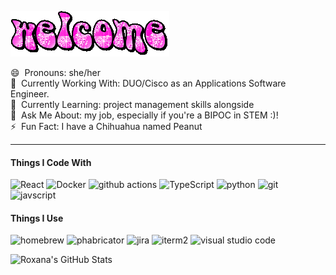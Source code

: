 ![](https://github.com/axorna/axorna/blob/main/text.gif?raw=true)

😄 &nbsp;Pronouns: she/her \
🔭 &nbsp;Currently Working With: DUO/Cisco as an Applications Software Engineer. \
🌱 &nbsp;Currently Learning: project management skills alongside \
💬 &nbsp;Ask Me About: my job, especially if you're a BIPOC in STEM :)! \
⚡&nbsp; Fun Fact: I have a Chihuahua named Peanut

---
<h4>Things I Code With</h4>
<p>
  <img alt="React" src="https://img.shields.io/badge/-React-45b8d8?style=flat-square&logo=react&logoColor=white" />
  <img alt="Docker" src="https://img.shields.io/badge/-Docker-46a2f1?style=flat-square&logo=docker&logoColor=white" />
  <img alt="github actions" src="https://img.shields.io/badge/-Github_Actions-2088FF?style=flat-square&logo=github-actions&logoColor=white" />
  <img alt="TypeScript" src="https://img.shields.io/badge/-TypeScript-007ACC?style=flat-square&logo=typescript&logoColor=white" />
  <img alt="python" src="https://img.shields.io/badge/-Python-3776AB?style=flat-square&logo=python&logoColor=white" />
  <img alt="git" src="https://img.shields.io/badge/-Git-F05032?style=flat-square&logo=git&logoColor=white" />
  <img alt="javscript" src="https://img.shields.io/badge/-Javascript-F7DF1E?style=flat-square&logo=javascript&logoColor=black" />
</p>
<h4>Things I Use</h4>
<p>
  <img alt="homebrew" src="https://img.shields.io/badge/-Homebrew-FBB040?style=flat-square&logo=homebrew&logoColor=black" />
  <img alt="phabricator" src="https://img.shields.io/badge/-Phabricator-4A5F88?style=flat-square&logo=phabricator&logoColor=white" />
  <img alt="jira" src="https://img.shields.io/badge/-Jira-0052CC?style=flat-square&logo=jira&logoColor=white" />
  <img alt="iterm2" src="https://img.shields.io/badge/-iTerm2-000000?style=flat-square&logo=iterm2&logoColor=white" />
  <img alt="visual studio code" src="https://img.shields.io/badge/-Visual_Studio_Code-007ACC?style=flat-square&logo=visualstudiocode&logoColor=white" />

 </p>

 ![Roxana's GitHub Stats](https://github-readme-stats.vercel.app/api?username=axorna&show_icons=true&hide_rank=true&theme=omni&show=reviews&hide=stars&custom_title=Roxana's&nbsp;Stats)

<!--
**axorna/axorna** is a ✨ _special_ ✨ repository because its `README.md` (this file) appears on your GitHub profile.

Here are some ideas to get you started:
-->

